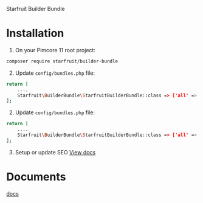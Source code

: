Starfruit Builder Bundle
<!-- [TOC] -->

# Installation

1. On your Pimcore 11 root project:
```bash
composer require starfruit/builder-bundle
```

2. Update `config/bundles.php` file:
```bash
return [
    ....
    Starfruit\BuilderBundle\StarfruitBuilderBundle::class => ['all' => true],
];
```

2. Update `config/bundles.php` file:
```bash
return [
    ....
    Starfruit\BuilderBundle\StarfruitBuilderBundle::class => ['all' => true],
];
```

3. Setup or update SEO
[View docs](docs/SEO.md)

# Documents
[docs](docs)
